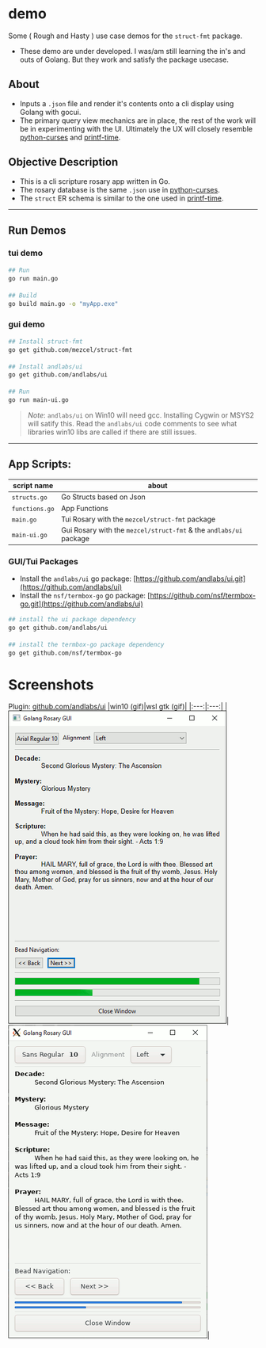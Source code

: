 # demo

Some ( Rough and Hasty ) use case demos for the ```struct-fmt``` package.
* These demo are under developed. I was/am still learning the in's and outs of Golang. But they work and satisfy the package usecase.

## About

* Inputs a ```.json``` file and render it's contents onto a cli display using Golang with gocui.
* The primary query view mechanics are in place, the rest of the work will be in experimenting with the UI. Ultimately the UX will closely resemble [python-curses]( http://github.com/mezcel/python-curses ) and [printf-time]( http://github.com/mezcel/printf-time ).

## Objective Description

* This is a cli scripture rosary app written in Go.
* The rosary database is the same ```.json``` use in [python-curses]( http://github.com/mezcel/python-curses ).
* The ```struct``` ER schema is similar to the one used in [printf-time]( http://github.com/mezcel/printf-time ).

---

## Run Demos

### tui demo

```sh
## Run
go run main.go

## Build
go build main.go -o "myApp.exe"
```

### gui demo

```sh
## Install struct-fmt
go get github.com/mezcel/struct-fmt

## Install andlabs/ui
go get github.com/andlabs/ui

## Run
go run main-ui.go

```
> *Note*: ```andlabs/ui``` on Win10 will need gcc. Installing Cygwin or MSYS2 will satify this. Read the ```andlabs/ui``` code comments to see what libraries win10 libs are called if there are still issues.

---

## App Scripts:

| script name | about |
| --- | --- |
|```structs.go```|Go Structs based on Json|
|```functions.go```|App Functions|
|```main.go```|Tui Rosary with the ```mezcel/struct-fmt``` package|
|```main-ui.go```|Gui Rosary with the ```mezcel/struct-fmt``` & the ```andlabs/ui``` package |

### GUI/Tui Packages

* Install the ```andlabs/ui``` go package: [https://github.com/andlabs/ui.git](https://github.com/andlabs/ui)
* Install the ```nsf/termbox-go``` go package: [https://github.com/nsf/termbox-go.git](https://github.com/andlabs/ui)

```sh
## install the ui package dependency
go get github.com/andlabs/ui

## install the termbox-go package dependency
go get github.com/nsf/termbox-go
```

# Screenshots

Plugin: [github.com/andlabs/ui](https://github.com/andlabs/ui)
|win10 (gif)|wsl gtk (gif)|
|:---:|:---:|
|![win10.gif](./screenshots/win10.gif)|![wsl-gtk.gif](./screenshots/wsl-gtk.gif)|

